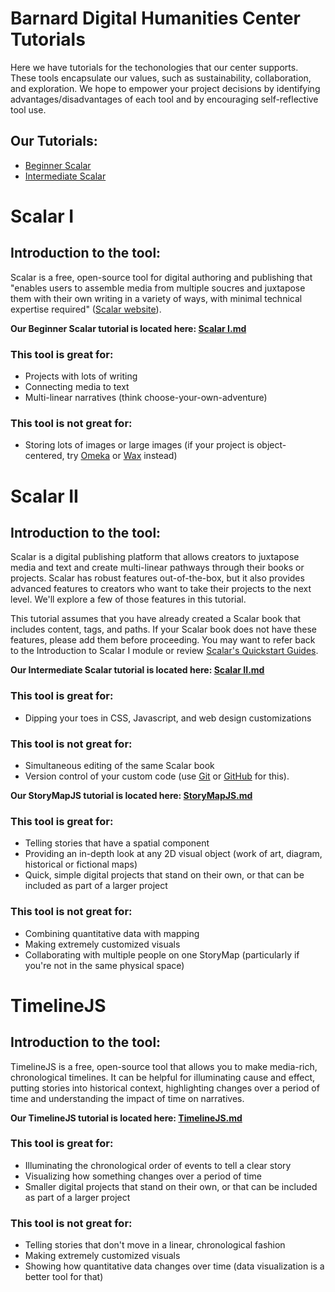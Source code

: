 # Barnard Digital Humanities Center Tutorials

Here we have tutorials for the techonologies that our center supports. These tools encapsulate our values, such as sustainability, collaboration, and exploration. We hope to empower your project decisions by identifying advantages/disadvantages of each tool and by encouraging self-reflective tool use.

## Our Tutorials:
* [Beginner Scalar](#scalar-i)
* [Intermediate Scalar](#scalar-ii)

# Scalar I
## Introduction to the tool:

Scalar is a free, open-source tool for digital authoring and publishing that "enables users to assemble media from multiple soucres and juxtapose them with their own writing in a variety of ways, with minimal technical expertise required" ([Scalar website](https://scalar.me/anvc/scalar/)).

**Our Beginner Scalar tutorial is located here: [Scalar I.md](https://github.com/dhc-barnard/tutorials/blob/master/Scalar%20I.md)**

### This tool is great for:
* Projects with lots of writing
* Connecting media to text
* Multi-linear narratives (think choose-your-own-adventure)

### This tool is not great for:
* Storing lots of images or large images (if your project is object-centered, try [Omeka](https://www.omeka.net/) or [Wax](https://minicomp.github.io/wax/) instead)

# Scalar II
## Introduction to the tool:

Scalar is a digital publishing platform that allows creators to juxtapose media and text and create multi-linear pathways through their books or projects. Scalar has robust features out-of-the-box, but it also provides advanced features to creators who want to take their projects to the next level. We'll explore a few of those features in this tutorial.

This tutorial assumes that you have already created a Scalar book that includes content, tags, and paths. If your Scalar book does not have these features, please add them before proceeding. You may want to refer back to the Introduction to Scalar I module or review [Scalar's Quickstart Guides](https://scalar.usc.edu/works/guide2/quickstarts?path=index).

**Our Intermediate Scalar tutorial is located here: [Scalar II.md](https://github.com/dhc-barnard/tutorials/blob/master/Scalar%20II.md)**


### This tool is great for:
* Dipping your toes in CSS, Javascript, and web design customizations
### This tool is not great for:
* Simultaneous editing of the same Scalar book
* Version control of your custom code (use [Git](https://git-scm.com/) or [GitHub](https://github.com/) for this).

**Our StoryMapJS tutorial is located here: [StoryMapJS.md](https://github.com/dhc-barnard/tutorials/blob/master/StoryMapJS.md)**

### This tool is great for:
* Telling stories that have a spatial component
* Providing an in-depth look at any 2D visual object (work of art, diagram, historical or fictional maps)
* Quick, simple digital projects that stand on their own, or that can be included as part of a larger project
### This tool is not great for:
* Combining quantitative data with mapping
* Making extremely customized visuals
* Collaborating with multiple people on one StoryMap (particularly if you're not in the same physical space)

# TimelineJS
## Introduction to the tool:

TimelineJS is a free, open-source tool that allows you to make media-rich, chronological timelines. It can be helpful for illuminating cause and effect, putting stories into historical context, highlighting changes over a period of time and understanding the impact of time on narratives.

**Our TimelineJS tutorial is located here: [TimelineJS.md](https://github.com/dhc-barnard/tutorials/blob/master/TimelineJS.md)**

### This tool is great for:
* Illuminating the chronological order of events to tell a clear story
* Visualizing how something changes over a period of time
* Smaller digital projects that stand on their own, or that can be included as part of a larger project
### This tool is not great for:
* Telling stories that don't move in a linear, chronological fashion 
* Making extremely customized visuals
* Showing how quantitative data changes over time (data visualization is a better tool for that)







